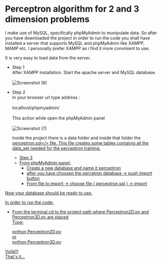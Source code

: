 # Perceptron algorithm for 2 and 3 dimension problems
 I make use of MySQL, specifically phpMyAdmin to munipulate data. So after you have downloaded the project in order to run the code you shall have installed a server that supports MySQL and phpMyAdmin like XAMPP, MAMP etc. I personally prefer XAMPP as i find it more convinient to use.

 It is very easy to load data from the server.<br> 
 - Step 1 <br/>
 After XAMPP installation. Start the apache server and MySQL database. <br/> <br/>
 ![Screenshot (6)](https://user-images.githubusercontent.com/109686747/184480651-c7da150f-5cab-40de-b3bc-d40f29f689da.png)
- Step 2 <br/>
  In your browser url type address : <br/> <br/>
  localhost/phpmyadmin/ <br/> <br/>
  This action while open the phpMyAdmin panel <br/> <br/>
  ![Screenshot (7)](https://user-images.githubusercontent.com/109686747/184481670-4be06363-0d42-47cd-a2b6-1286711357b1.png)


   Inside the project there is a data folder and inside that folder the <u>perceptron.sql</> file. This file creates some tables containig all the data_set needed for the perceptron training.
   - Step 3
   - From phpMyAdmin panel:
      - Create a new database and name it perceptron
      - after you have choosen the percetron database -> push import button
      - From file to import -> choose file ( perceptron.sql ) -> import
 
 Now your database should be ready to use.
 
 In order to run the code: 
   - From the terminal cd to the project path where Perceptron2D.py and Perceptron3D.py are placed  
   Type:
   
     python Perceptron2D.py <br/>
   or <br/>
     python Perceptron3D.py
   
   Voilà!!!  
   That's it...
